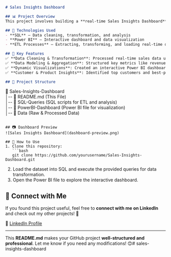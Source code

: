 ```markdown
# Sales Insights Dashboard  

## 📊 Project Overview  
This project involves building a **real-time Sales Insights Dashboard** using **SQL for ETL (Extract, Transform, Load) processes** and **Power BI for data visualization**. The dashboard provides key insights into **revenue trends, sales quantity, market performance, top customers, and best-selling products**.  

## 🔧 Technologies Used  
- **SQL** – Data cleaning, transformation, and analysis  
- **Power BI** – Interactive dashboard and data visualization  
- **ETL Processes** – Extracting, transforming, and loading real-time data  

## 🚀 Key Features  
✅ **Data Cleaning & Transformation**: Processed real-time sales data using SQL queries  
✅ **Data Modeling & Aggregation**: Structured key metrics like revenue, sales trends, and market-wise performance  
✅ **Dynamic Visualizations**: Created an interactive Power BI dashboard for data-driven decision-making  
✅ **Customer & Product Insights**: Identified top customers and best-performing products  

## 📂 Project Structure  
```
📁 Sales-Insights-Dashboard  
│-- 📄 README.md (This File)  
│-- 📂 SQL-Queries (SQL scripts for ETL and analysis)  
│-- 📂 PowerBI-Dashboard (Power BI file for visualization)  
│-- 📂 Data (Raw & Processed Data)  
```

## 📷 Dashboard Preview  
![Sales Insights Dashboard](dashboard-preview.png)  

## 📝 How to Use  
1. Clone this repository:  
   ```bash
   git clone https://github.com/yourusername/Sales-Insights-Dashboard.git
   ```  
2. Load the dataset into SQL and execute the provided queries for data transformation.  
3. Open the Power BI file to explore the interactive dashboard.  

## 🤝 Connect with Me  
If you found this project useful, feel free to **connect with me on LinkedIn** and check out my other projects! 🚀  

🔗 [LinkedIn Profile](https://www.linkedin.com/in/dhrumil-pawar/) 

---

This **README.md** makes your GitHub project **well-structured and professional**. Let me know if you need any modifications! 😊# sales-insights-dashboard
